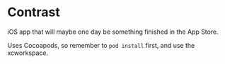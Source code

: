 # Contrast

iOS app that will maybe one day be something finished in the App Store.

Uses Cocoapods, so remember to `pod install` first, and use the xcworkspace.
